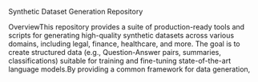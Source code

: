 Synthetic Dataset Generation Repository

OverviewThis repository provides a suite of production-ready tools and scripts for generating high-quality synthetic datasets across various domains, including legal, finance, healthcare, and more. The goal is to create structured data (e.g., Question-Answer pairs, summaries, classifications) suitable for training and fine-tuning state-of-the-art language models.By providing a common framework for data generation, 
